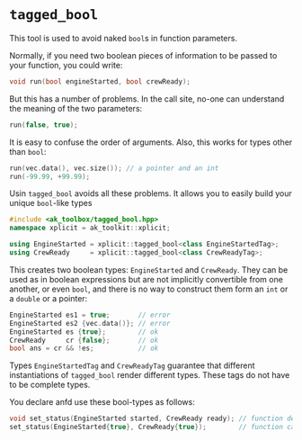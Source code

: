 # `tagged_bool`

This tool is used to avoid naked `bool`s in function parameters.

Normally, if you need two boolean pieces of information to be passed to your function, you could write:

```c++
void run(bool engineStarted, bool crewReady);
```

But this has a number of problems. In the call site, no-one can understand the meaning of the two parameters:

```c++
run(false, true);
```

It is easy to confuse the order of arguments. Also, this works for types other than `bool`:

```c++
run(vec.data(), vec.size()); // a pointer and an int
run(-99.99, +99.99);
```

Usin `tagged_bool` avoids all these problems. It allows you to easily build your unique `bool`-like types

```c++
#include <ak_toolbox/tagged_bool.hpp>
namespace xplicit = ak_toolkit::xplicit;

using EngineStarted = xplicit::tagged_bool<class EngineStartedTag>;
using CrewReady     = xplicit::tagged_bool<class CrewReadyTag>;
```

This creates two boolean types: `EngineStarted` and `CrewReady`. They can be used as in boolean expressions
but are not implicitly convertible from one another, or even `bool`, and there is no way to construct them form
an `int` or a `double` or a pointer:

```c++
EngineStarted es1 = true;       // error
EngineStarted es2 {vec.data()}; // error
EngineStarted es {true};        // ok
CrewReady     cr {false};       // ok
bool ans = cr && !es;           // ok
```

Types `EngineStartedTag` and `CrewReadyTag` guarantee that different instantiations of `tagged_bool` render different types.
These tags do not have to be complete types.

You declare anfd use these bool-types as follows:

```c++
void set_status(EngineStarted started, CrewReady ready); // function declaration
set_status(EngineStarted{true}, CrewReady{true});        // function call
```
